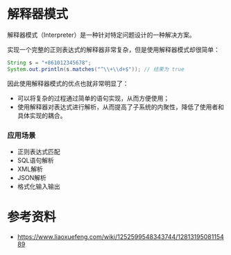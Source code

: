 # 解释器模式

解释器模式（Interpreter）是一种针对特定问题设计的一种解决方案。

实现一个完整的正则表达式的解释器非常复杂，但是使用解释器模式却很简单：

```java
String s = "+861012345678";
System.out.println(s.matches("^\\+\\d+$")); // 结果为 true
```

因此使用解释器模式的优点也就非常明显了：

- 可以将复杂的过程通过简单的语句实现，从而方便使用；
- 使用解释器对表达式进行解析，从而提高了子系统的内聚性，降低了使用者和具体实现的耦合。

### 应用场景

- 正则表达式匹配
- SQL语句解析
- XML解析
- JSON解析
- 格式化输入输出

# 参考资料

- https://www.liaoxuefeng.com/wiki/1252599548343744/1281319508115489